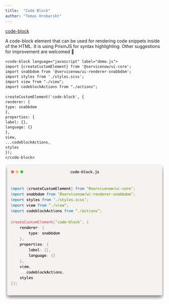 ```yaml
---
title:  "Code Block"
author: "Tomas Hrobarikt"
---
```

[code-block](https://github.com/NowComponents/code-block)

A code-block element that can be used for rendering code snippets inside of the HTML. It is using PrismJS for syntax highlighting. Other suggestions for improvement are welcomed 👋

```
<code-block language="javascript" label="demo.js">
import {createCustomElement} from '@servicenow/ui-core';
import snabbdom from '@servicenow/ui-renderer-snabbdom';
import styles from './styles.scss';
import view from "./view";
import codeblockActions from "./actions";

createCustomElement('code-block', {
renderer: {
type: snabbdom
},
properties: {
label: {},
language: {}
},
view,
...codeblockActions,
styles
});
</code-block>
```


![code block screenshot](./assets/images/component-code-block.png)